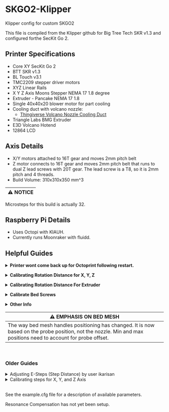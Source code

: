 # SKGO2-Klipper

Klipper config for custom SKGO2

This file is compiled from the Klipper github for Big Tree Tech SKR v1.3 and configured forthe  SecKit Go 2.

## Printer Specifications
- Core XY SecKit Go 2
- BTT SKR v1.3
- BL Touch v3.1
- TMC2209 stepper driver motors
- XYZ Linear Rails
- X Y Z Axis Moons Stepper NEMA 17 1.8 degree
- Extruder - Pancake NEMA 17 1.8
- Single 40x40x20 blower motor for part cooling
- Cooling duct with volcano nozzle:
    - [Thingiverse Volcano Nozzle Cooling Duct](https://www.thingiverse.com/thing:4594501)
- Triangle Labs BMG Extruder
- E3D Volcano Hotend
- 12864 LCD

## Axis Details
- X/Y motors attached to 16T gear and moves 2mm pitch belt
- Z motor connects to 16T gear and moves 2mm pitch belt that runs to dual Z lead screws with 20T gear. The lead screw is a T8, so it is 2mm pitch and 4 threads.
- Build Volume: 310x310x350 mm^3

| :warning: NOTICE |
|------------------|
Microsteps for this build is actually 32. 

## Raspberry Pi Details

- Uses Octopi with KIAUH. 
- Currently runs Moonraker with fluidd.


## Helpful Guides

**<details><summary>Printer wont come back up for Octoprint following restart.</summary>**

</br>

If the printer has a blank screen after a restart, and Octoprint can't connect at all, I have needed to force restart using Putty. 

After logging in, the following commands should do the trick:

```
sudo service klipper stop
sudo service klipper start
```
</details>





**<details><summary>Calibrating Rotation Distance for X, Y, Z</summary>**

</br>

| Information found at: |
| --- |
| [Klipper3d Rotation Distance](https://www.klipper3d.org/Rotation_Distance.html) |
| [Hardware Inspection for Rotation Distance](https://www.klipper3d.org/Rotation_Distance.html#obtaining-rotation_distance-by-inspecting-the-hardware) |

The X, Y, and Z axis are all the same motor, fixed to a 16T pulley. Z is different since it runs to dual Z axis T8 lead screws that are each fixed to 20T pulleys, but the rotation distance will hopefully be the same since the motor runs with a 16T pulley. 

Since I wiped my Pi, I am going to start off using the rotation distance by inspecting my hardware. 

All Axis are run with a 16T pulley attached to a Moons Stepper NEMA 17 1.8 degree motor. 

My formula for each axis should be as follows: 

```
rotation_distance = <belt_pitch> * <number_of_teeth_on_pulley>
```

All belts are 2mm pitch and each pulley has 16T.

```
rotation_distance = 2 * 16

rotation_distance = 32
```

| :warning: NOTE |
|--------------------------------------------------------|
| I will be testing the Z axis to make sure. It looks correct on paper but feels off. I'm pretty sure I will need to follow the guide for lead screws.  |

If the lead screw guide turns out to be the correct one then the formula and result is as follows:

```
rotation_distance = <screw_pitch> * <number_of_separate_threads>

rotation_distance = 2 * 4

rotation_distance = 8
```

<br>

*<details><summary>Using Previously Calculated Step Distance</summary>*

</br>

**Find out stepper motor type.** 

- This build uses Moons Stepper NEMA 17 1.8 degree, which gives means full_steps_per_rotation = 200

**Figure out microsteps.** 

- This build uses TMC2209 and configured for 16 microsteps

**Figure out step distance.** 

- Previous measurements/adjustments could be used but since wiping my Raspberry Pi, I decided to start from the beginning. I will be setting it up to use the default suggested values found on the rotation distance hardware inspection page of Klipper3d.

If I were to use the step distance previously calculated, I would come up with the following:

```
rotation_distance = <full_steps_per_rotation> * <microsteps> * <step_distance>
```

*Round to nearest whole number if within .01.*

```
X Axis Rotation Distance

rotation_distance = 200 * 16 * .00503 
rotation_distance = 16.096 (rounded to 16)
```

```
Y Axis Rotation Distance

rotation_distance = 200 * 16 * .00500 
rotation_distance = 16
```

```
Z Axis Rotation Distance

rotation_distance = 200 * 16 * .00125 
rotation_distance = 4
```

</details>

</details>





**<details><summary>Calibrating Rotation Distance For Extruder</summary>**

| Information found at: |
| --- |
| [Klipper3d Rotation Distance](https://www.klipper3d.org/Rotation_Distance.html) |

Use Measure and Trim method to calibrate rotation_distance for the Extruder. Can use previous measurements, if you have them. I'm starting from scratch.

<details><summary>Using previously calculated step distance</summary>

</br>

***Formula:***
```
rotation_distance = <full_steps_per_rotation> * <microsteps> * <step_distance>
```

*Round to nearest whole number if within .01.*

```
Extruder rotation_distance = 200 * 16 * .001193 (3.8176 round up 4)
```

1. Make sure the extruder has filament in it, the hotend is heated to an 
 	appropriate temperature, and the printer is ready to extrude.
2. Use a marker to place a mark on the filament around 70mm from the intake 
of the extruder body. Then use a digital calipers to measure the actual 
	distance of that mark as precisely as one can. Note this as 
	<initial_mark_distance>.
3. Home all axis to get in "printer ready" state
4. Lift up your nozzle by 50mm (to make room for the filament!)
5. Execute the following commands (one by one)
  a) G92 E0 -This resets the "extruded material" value to 0.
  b) G1 E50 F60
6. This extrudes 50mm filament with 60mm/min.
7. It is important to use the slow extrusion rate for this test as a faster 
	rate can cause high pressure in the extruder which will skew the results. 
	(Do not use the "extrude button" on graphical front-ends for this test 
	as they extrude at a fast rate.)
7. Use the digital calipers to measure the new distance between the extruder 
	body and the mark on the filament. Note this as <subsequent_mark_distance>. 
	Then calculate: 
	actual_extrude_distance = <initial_mark_distance> - <subsequent_mark_distance>
</details>
</details>





**<details><summary>Calibrate Bed Screws</summary>**

First run BED_SCREWS_ADJUST through the terminal tab in Octoprint

Perform the paper test at each point.

Type ADJUSTED into the terminal if you adjusted the bed screw by 1/8th of a turn
or more.
When satisfied type ACCEPT into the terminal to move on.

ACCEPT/ADJUSTED across each screw point.

After doing this, G28 and type SCREWS_TILT_CALCULATE into the terminal to use the 
BL Touch to probe the bed and klipper will return values for bed screw rotation.

Rinse and repeat G28 and SCREWS_TILT_CALCULATE until you are satisfied with the
bed leveling.

</details>




**<details><summary>Other Info</summary>**

Explore docs on the klipper github. Some things of note for this setup are:

- BLTouch.md
- Bed_Level.md
- Bed_Mesh.md
- Pressure_Advance.md
- Probe_Calibrate.md
- Resonance_Compensation.md
- Sensorless_Homing.md
- config_checks.md 
- Verification checks and PID calibration

</details>
		
| :warning: EMPHASIS ON BED MESH |
| --- |
| The way bed mesh handles positioning has changed. It is now based on the probe position, not the nozzle. Min and max positions need to account for probe offset. |

<br>

### Older Guides

<details><summary>Adjusting E-Steps (Step Distance) by user ikarisan</summary>

|Information found at: |
| --- |
| https://github.com/KevinOConnor/klipper/issues/934 |

1. Mark you filament 120mm above the entry to your extruder.
2. Heat up the nozzle to your desired printing temperature
3. Home all axis to get in "printer ready" state
4. Lift up your nozzle by 50mm (to make room for the filament!)
5. Execute the following commands (one by one)
a) G92 E0 -This resets the "extruded material" value to 0.
b) G1 E100 F100
6. This extrudes 100mm filament with 100mm/min.
7. Now measure the distance between your extruder entry and the mark on 
your filament.

Example: If it is 28mm instead of 20mm (120mm - 100mm) then you are 
UNDERextruding by 8mm ==> 92mm instead of 100mm. If it shows 15mm 
then your are OVERextruding by 5mm ==> 105mm.

Now calculate:

c := current value in your config
m := measurement of left over filament
d := desired mm
n := new value in your config

**Formula:**
```
((120 - m) / d) * c = n
```

**Current and adjusted result**
```
((120 - 28) / 100) * 0.010500 = 0.009660
```
| :exclamation: Current step_distance |
|:---:|
| **0.001193** |

Play around to fine tune.

</details>


<details><summary>Calibrating steps for X, Y, and Z Axis</summary>

Print the cube found at:
https://www.thingiverse.com/thing:1278865

You can also just print any 20x20 cube, like CHEPs calibration cube.
Use your digital caliper for measurements.

The instructions there are pretty good but it is for steps and not step distance.
To find steps based on the step_distance in your config, you need to divide
your step_distance by 1. 

step_distance on the x stepper for this config is .00503
1/.00503 rounds up to 198.81 steps. 

When you calibrate steps based on the 20x20 cube, you can take your result and
divide it by one to put it back into step_distance measurement
1/198.81 rounds up to .00503 

The formula is:
e = expected dimension
o = observed dimension
s = current number of steps per mm

(e/o) * s = adjusted steps
divide adjusted steps by 1 to get your step_distance

update your config and reprint the 20x20 cube until satisfied.

</details>

<br>
		
See the example.cfg file for a description of available parameters.

Resonance Compensation has not yet been setup.
